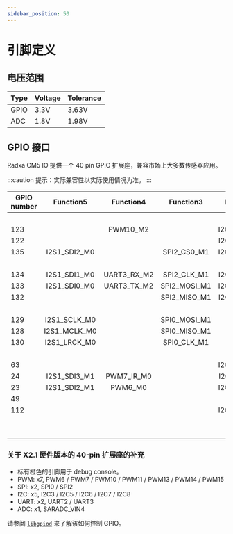 ```yaml
---
sidebar_position: 50
---
```


# 引脚定义

## 电压范围

| Type | Voltage | Tolerance |
| ---- | ------- | --------- |
| GPIO | 3.3V    | 3.63V     |
| ADC  | 1.8V    | 1.98V     |

## GPIO 接口

Radxa CM5 IO 提供一个 40 pin GPIO 扩展座，兼容市场上大多数传感器应用。

:::caution
提示：实际兼容性以实际使用情况为准。
:::

<Tabs queryString="revision">
<TabItem value="x2_1" label="x2.1">

<div className='gpio_style'>

| GPIO number |  Function5   |  Function4  |  Function3   |  Function2  |  Function1  |               Pin#               |              Pin#               | Function1 |                 Function2                 |  Function3   |  Function4   |  Function5  | GPIO number |
| ----------- | :----------: | :---------: | :----------: | :---------: | :---------: | :------------------------------: | :-----------------------------: | :-------: | :---------------------------------------: | :----------: | :----------: | :---------: | ----------- |
|             |              |             |              |             |    +3.3V    | <div className='yellow'>1</div>  |  <div className='red'>2</div>   |   +5.0V   |                                           |              |              |             |             |
| 123         |              |  PWM10_M2   |              | I2C7_SDA_M2 |  GPIO3_D3   |  <div className='green'>3</div>  |  <div className='red'>4</div>   |   +5.0V   |                                           |              |              |             |             |
| 122         |              |             |              | I2C7_SCL_M2 |  GPIO3_D2   |  <div className='green'>5</div>  | <div className='black'>6</div>  |    GND    |                                           |              |              |             |             |
| 135         | I2S1_SDI2_M0 |             | SPI2_CS0_M1  | I2C5_SDA_M2 |  GPIO4_A7   |  <div className='green'>7</div>  | <div className='green'>8</div>  | GPIO0_B5  | <div className='orange'>UART2_TX_M0</div> |              |              |             | 13          |
|             |              |             |              |             |     GND     |  <div className='black'>9</div>  | <div className='green'>10</div> | GPIO0_B6  | <div className='orange'>UART2_RX_M0</div> |              |              |             | 14          |
| 134         | I2S1_SDI1_M0 | UART3_RX_M2 | SPI2_CLK_M1  | I2C5_SCL_M2 |  GPIO4_A6   | <div className='green'>11</div>  | <div className='green'>12</div> | GPIO0_C2  |                                           |              |              |             | 18          |
| 133         | I2S1_SDI0_M0 | UART3_TX_M2 | SPI2_MOSI_M1 | I2C3_SDA_M2 |  GPIO4_A5   | <div className='green'>13</div>  | <div className='black'>14</div> |    GND    |                                           |              |              |             |             |
| 132         |              |             | SPI2_MISO_M1 | I2C3_SCL_M2 |  GPIO4_A4   | <div className='green'>15</div>  | <div className='green'>16</div> | GPIO1_C4  |                                           | SPI4_CS1_M0  |              | PWM11_IR_M2 | 51          |
|             |              |             |              |             |    +3.3V    | <div className='yellow'>17</div> | <div className='green'>18</div> | GPIO1_D5  |                                           | SPI1_CS1_M2  |              |             | 61          |
| 129         | I2S1_SCLK_M0 |             | SPI0_MOSI_M1 |             |  GPIO4_A1   | <div className='green'>19</div>  | <div className='black'>20</div> |    GND    |                                           |              |              |             |             |
| 128         | I2S1_MCLK_M0 |             | SPI0_MISO_M1 |             |  GPIO4_A0   | <div className='green'>21</div>  | <div className='green'>22</div> | GPIO1_B1  |                                           |              |              |             | 41          |
| 130         | I2S1_LRCK_M0 |             | SPI0_CLK_M1  |             |  GPIO4_A2   | <div className='green'>23</div>  | <div className='green'>24</div> | GPIO4_B2  |                                           | SPI0_CS0_M1  | I2S1_SDO1_M0 |  PWM14_M1   | 134         |
|             |              |             |              |             |     GND     | <div className='black'>25</div>  | <div className='green'>26</div> | GPIO3_B7  |                I2C3_SCL_M1                | SPI1_MOSI_M1 |              |             | 111         |
| 63          |              |             |              | I2C8_SDA_M2 |  GPIO1_D7   |  <div className='blue'>27</div>  | <div className='blue'>28</div>  | GPIO1_D6  |                I2C8_SCL_M                 |              |              |  PWM14_M2   | 62          |
| 24          | I2S1_SDI3_M1 | PWM7_IR_M0  |              | I2C6_SAL_M0 |  GPIO0_D0   | <div className='green'>29</div>  | <div className='black'>30</div> |    GND    |                                           |              |              |             |             |
| 23          | I2S1_SDI2_M1 |   PWM6_M0   |              | I2C6_SDA_M0 |  GPIO0_C7   | <div className='green'>31</div>  | <div className='green'>32</div> | GPIO1_B7  |                                           |              |              |  PWM13_M2   | 63          |
| 49          |              |             |              |             |  GPIO1_C1   | <div className='green'>33</div>  | <div className='black'>34</div> |    GND    |                                           |              |              |             |             |
| 112         |              |             |              | I2C3_SDA_M1 |  GPIO3_C0   | <div className='green'>35</div>  | <div className='green'>36</div> | GPIO1_C6  |                                           |              |              | PWM15_IR_M2 | 54          |
|             |              |             |              |             | SARADC_VIN4 | <div className='green'>37</div>  | <div className='green'>38</div> | GPIO1_D2  |                                           | SPI1_CLK_M2  |  I2S0_SDI2   |  I2S0_SDO3  | 58          |
|             |              |             |              |             |     GND     | <div className='black'>39</div>  | <div className='green'>40</div> | GPIO0_D3  |                                           | SPI3_CLK_M2  |              |             | 59          |

</div>

### 关于 X2.1 硬件版本的 40-pin 扩展座的补充

- 标有橙色的引脚用于 debug console。
- PWM: x7, PWM6 / PWM7 / PWM10 / PWM11 / PWM13 / PWM14 / PWM15
- SPI: x2, SPI0 / SPI2
- I2C: x5, I2C3 / I2C5 / I2C6 / I2C7 / I2C8
- UART: x2, UART2 / UART3
- ADC: x1, SARADC_VIN4

</TabItem>
</Tabs>

请参阅 [`libgpiod`](/radxa-os/development/libgpiod.md) 来了解该如何控制 GPIO。
